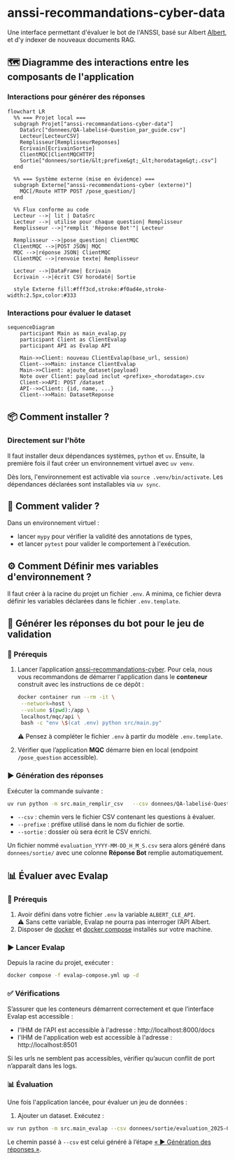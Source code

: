 # anssi-recommandations-cyber-data

Une interface permettant d'évaluer le bot de l'ANSSI, basé sur Albert [Albert](https://github.com/betagouv/anssi-recommandations-cyber), et d'y indexer de nouveaux documents RAG.

## 🗺️ Diagramme des interactions entre les composants de l'application

### Interactions pour générer des réponses
```mermaid
flowchart LR
  %% === Projet local ===
  subgraph Projet["anssi-recommandations-cyber-data"]
    DataSrc["donnees/QA-labelisé-Question_par_guide.csv"]
    Lecteur[LecteurCSV]
    Remplisseur[RemplisseurReponses]
    Ecrivain[EcrivainSortie]
    ClientMQC[ClientMQCHTTP]
    Sortie["donnees/sortie/&lt;prefixe&gt;_&lt;horodatage&gt;.csv"]
  end

  %% === Système externe (mise en évidence) ===
  subgraph Externe["anssi-recommendations-cyber (externe)"]
    MQC[/Route HTTP POST /pose_question/]
  end

  %% Flux conforme au code
  Lecteur -->| lit | DataSrc
  Lecteur -->| utilise pour chaque question| Remplisseur
  Remplisseur -->|"remplit 'Réponse Bot'"| Lecteur

  Remplisseur -->|pose_question| ClientMQC
  ClientMQC -->|POST JSON| MQC
  MQC -->|réponse JSON| ClientMQC
  ClientMQC -->|renvoie texte| Remplisseur

  Lecteur -->|DataFrame| Ecrivain
  Ecrivain -->|écrit CSV horodaté| Sortie

  style Externe fill:#fff3cd,stroke:#f0ad4e,stroke-width:2.5px,color:#333
```

### Interactions pour évaluer le dataset
```mermaid
sequenceDiagram
    participant Main as main_evalap.py
    participant Client as ClientEvalap
    participant API as Evalap API

    Main->>Client: nouveau ClientEvalap(base_url, session)
    Client-->>Main: instance ClientEvalap
    Main->>Client: ajoute_dataset(payload)
    Note over Client: payload inclut <prefixe>_<horodatage>.csv 
    Client->>API: POST /dataset
    API-->>Client: {id, name, ...}
    Client-->>Main: DatasetReponse
```

## 📦 Comment installer ?

### Directement sur l'hôte

Il faut installer deux dépendances systèmes, `python` et `uv`.
Ensuite, la première fois il faut créer un environnement virtuel avec `uv venv`.

Dès lors, l'environnement est activable via `source .venv/bin/activate`.
Les dépendances déclarées sont installables via `uv sync`.

## 🧪 Comment valider ?

Dans un environnement virtuel :
* lancer `mypy` pour vérifier la validité des annotations de types,
* et lancer `pytest` pour valider le comportement à l'exécution.

## ⚙️ Comment Définir mes variables d'environnement ?

Il faut créer à la racine du projet un fichier `.env`.
A minima, ce fichier devra définir les variables déclarées dans le fichier `.env.template`.

## 🧪 Générer les réponses du bot pour le jeu de validation

### 🎒 Prérequis

1. Lancer l’application [anssi-recommandations-cyber](https://github.com/betagouv/anssi-recommandations-cyber).
Pour cela, nous vous recommandons de démarrer l'application dans le **conteneur** construit avec les instructions de ce dépôt :  
   ```bash
   docker container run --rm -it \
    --network=host \
    --volume $(pwd):/app \
    localhost/mqc/api \
    bash -c "env \$(cat .env) python src/main.py"
    ```
   ⚠️ Pensez à compléter le fichier `.env` à partir du modèle `.env.template`.

2. Vérifier que l’application **MQC** démarre bien en local (endpoint `/pose_question` accessible).

### ▶️ Génération des réponses

Exécuter la commande suivante :

```bash
uv run python -m src.main_remplir_csv   --csv donnees/QA-labelisé-Question_par_guide.csv   --prefixe evaluation   --sortie donnees/sortie
```

- `--csv` : chemin vers le fichier CSV contenant les questions à évaluer.  
- `--prefixe` : préfixe utilisé dans le nom du fichier de sortie.  
- `--sortie` : dossier où sera écrit le CSV enrichi.  

Un fichier nommé `evaluation_YYYY-MM-DD_H_M_S.csv` sera alors généré dans `donnees/sortie/` avec une colonne **Réponse Bot** remplie automatiquement.

## 📊 Évaluer avec Evalap

### 🎒 Prérequis

1. Avoir défini dans votre fichier `.env` la variable `ALBERT_CLE_API`.  
⚠️ Sans cette variable, Evalap ne pourra pas interroger l’API Albert.
2. Disposer de [docker](https://docs.docker.com/get-docker/) et [docker compose](https://docs.docker.com/compose/install/) installés sur votre machine.  

### ▶️ Lancer Evalap

Depuis la racine du projet, exécuter :

```bash
docker compose -f evalap-compose.yml up -d
```

### ✅ Vérifications

S’assurer que les conteneurs démarrent correctement et que l’interface Evalap est accessible :
- l'IHM de l'API est accessible à l'adresse : http://localhost:8000/docs
- l'IHM de l'application web est accessible à l'adresse : http://localhost:8501

Si les urls ne semblent pas accessibles, vérifier qu’aucun conflit de port n’apparaît dans les logs.

### 📊 Évaluation

Une fois l'application lancée, pour évaluer un jeu de données :

1) Ajouter un dataset. Exécutez :
```bash
uv run python -m src.main_evalap --csv donnees/sortie/evaluation_2025-09-30_17-20-16.csv --nom nom_dataset 
```
Le chemin passé à `--csv` est celui généré à l’étape [« ▶️ Génération des réponses »](https://github.com/betagouv/anssi-recommandations-cyber-data/tree/refacto_evalap_client?tab=readme-ov-file#%EF%B8%8F-g%C3%A9n%C3%A9ration-des-r%C3%A9ponses).
